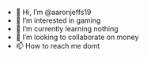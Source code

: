 - 👋 Hi, I’m @aaronjeffs19
- 👀 I’m interested in gaming 
- 🌱 I’m currently learning nothing
- 💞️ I’m looking to collaborate on money
- 📫 How to reach me domt


<!---
aaronjeffs19/aaronjeffs19 is a ✨ special ✨ repository because its `README.md` (this file) appears on your GitHub profile.
You can click the Preview link to take a look at your changes.
--->
